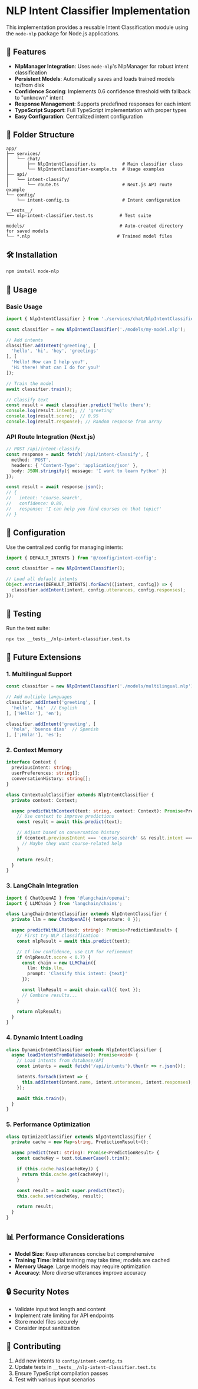 # NLP Intent Classifier Implementation

This implementation provides a reusable Intent Classification module using the `node-nlp` package for Node.js applications.

## 🚀 Features

- **NlpManager Integration**: Uses `node-nlp`'s NlpManager for robust intent classification
- **Persistent Models**: Automatically saves and loads trained models to/from disk
- **Confidence Scoring**: Implements 0.6 confidence threshold with fallback to "unknown" intent
- **Response Management**: Supports predefined responses for each intent
- **TypeScript Support**: Full TypeScript implementation with proper types
- **Easy Configuration**: Centralized intent configuration

## 📁 Folder Structure

```
app/
├── services/
│   └── chat/
│       ├── NlpIntentClassifier.ts          # Main classifier class
│       └── NlpIntentClassifier-example.ts  # Usage examples
├── api/
│   └── intent-classify/
│       └── route.ts                        # Next.js API route example
└── config/
    └── intent-config.ts                    # Intent configuration

__tests__/
└── nlp-intent-classifier.test.ts          # Test suite

models/                                    # Auto-created directory for saved models
└── *.nlp                                 # Trained model files
```

## 🛠️ Installation

```bash
npm install node-nlp
```

## 📖 Usage

### Basic Usage

```typescript
import { NlpIntentClassifier } from './services/chat/NlpIntentClassifier';

const classifier = new NlpIntentClassifier('./models/my-model.nlp');

// Add intents
classifier.addIntent('greeting', [
  'hello', 'hi', 'hey', 'greetings'
], [
  'Hello! How can I help you?',
  'Hi there! What can I do for you?'
]);

// Train the model
await classifier.train();

// Classify text
const result = await classifier.predict('hello there');
console.log(result.intent); // 'greeting'
console.log(result.score);  // 0.95
console.log(result.response); // Random response from array
```

### API Route Integration (Next.js)

```typescript
// POST /api/intent-classify
const response = await fetch('/api/intent-classify', {
  method: 'POST',
  headers: { 'Content-Type': 'application/json' },
  body: JSON.stringify({ message: 'I want to learn Python' })
});

const result = await response.json();
// {
//   intent: 'course.search',
//   confidence: 0.89,
//   response: 'I can help you find courses on that topic!'
// }
```

## 🔧 Configuration

Use the centralized config for managing intents:

```typescript
import { DEFAULT_INTENTS } from '@/config/intent-config';

const classifier = new NlpIntentClassifier();

// Load all default intents
Object.entries(DEFAULT_INTENTS).forEach(([intent, config]) => {
  classifier.addIntent(intent, config.utterances, config.responses);
});
```

## 🧪 Testing

Run the test suite:

```bash
npx tsx __tests__/nlp-intent-classifier.test.ts
```

## 🔮 Future Extensions

### 1. Multilingual Support
```typescript
const classifier = new NlpIntentClassifier('./models/multilingual.nlp');

// Add multiple languages
classifier.addIntent('greeting', [
  'hello', 'hi'  // English
], ['Hello!'], 'en');

classifier.addIntent('greeting', [
  'hola', 'buenos días'  // Spanish
], ['¡Hola!'], 'es');
```

### 2. Context Memory
```typescript
interface Context {
  previousIntent: string;
  userPreferences: string[];
  conversationHistory: string[];
}

class ContextualClassifier extends NlpIntentClassifier {
  private context: Context;

  async predictWithContext(text: string, context: Context): Promise<PredictionResult> {
    // Use context to improve predictions
    const result = await this.predict(text);

    // Adjust based on conversation history
    if (context.previousIntent === 'course.search' && result.intent === 'unknown') {
      // Maybe they want course-related help
    }

    return result;
  }
}
```

### 3. LangChain Integration
```typescript
import { ChatOpenAI } from '@langchain/openai';
import { LLMChain } from 'langchain/chains';

class LangChainIntentClassifier extends NlpIntentClassifier {
  private llm = new ChatOpenAI({ temperature: 0 });

  async predictWithLLM(text: string): Promise<PredictionResult> {
    // First try NLP classification
    const nlpResult = await this.predict(text);

    // If low confidence, use LLM for refinement
    if (nlpResult.score < 0.7) {
      const chain = new LLMChain({
        llm: this.llm,
        prompt: 'Classify this intent: {text}'
      });

      const llmResult = await chain.call({ text });
      // Combine results...
    }

    return nlpResult;
  }
}
```

### 4. Dynamic Intent Loading
```typescript
class DynamicIntentClassifier extends NlpIntentClassifier {
  async loadIntentsFromDatabase(): Promise<void> {
    // Load intents from database/API
    const intents = await fetch('/api/intents').then(r => r.json());

    intents.forEach(intent => {
      this.addIntent(intent.name, intent.utterances, intent.responses);
    });

    await this.train();
  }
}
```

### 5. Performance Optimization
```typescript
class OptimizedClassifier extends NlpIntentClassifier {
  private cache = new Map<string, PredictionResult>();

  async predict(text: string): Promise<PredictionResult> {
    const cacheKey = text.toLowerCase().trim();

    if (this.cache.has(cacheKey)) {
      return this.cache.get(cacheKey)!;
    }

    const result = await super.predict(text);
    this.cache.set(cacheKey, result);

    return result;
  }
}
```

## 📊 Performance Considerations

- **Model Size**: Keep utterances concise but comprehensive
- **Training Time**: Initial training may take time; models are cached
- **Memory Usage**: Large models may require optimization
- **Accuracy**: More diverse utterances improve accuracy

## 🔒 Security Notes

- Validate input text length and content
- Implement rate limiting for API endpoints
- Store model files securely
- Consider input sanitization

## 🤝 Contributing

1. Add new intents to `config/intent-config.ts`
2. Update tests in `__tests__/nlp-intent-classifier.test.ts`
3. Ensure TypeScript compilation passes
4. Test with various input scenarios